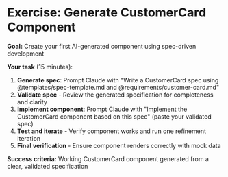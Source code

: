 # Exercise: Generate CustomerCard Component

**Goal:** Create your first AI-generated component using spec-driven development

<v-clicks>

**Your task** (15 minutes):
1. **Generate spec**: Prompt Claude with "Write a CustomerCard spec using @templates/spec-template.md and @requirements/customer-card.md"
2. **Validate spec** - Review the generated specification for completeness and clarity
3. **Implement component**: Prompt Claude with "Implement the CustomerCard component based on this spec" (paste your validated spec)
4. **Test and iterate** - Verify component works and run one refinement iteration
5. **Final verification** - Ensure component renders correctly with mock data

</v-clicks>

<v-click>

**Success criteria:** Working CustomerCard component generated from a clear, validated specification

</v-click>